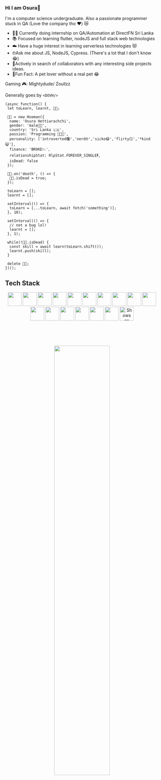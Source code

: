 ### Hi I am Osura👋
I'm a computer science undergraduate. Also a passionate programmer stuck in QA (Love the company tho ❤️) 😿

 - 👷‍♂️ Currently doing internship on QA/Automation at DirectFN Sri Lanka
 - 📚 Focused on learning flutter, nodeJS and full stack web technologies
 - ☁️ Have a huge interest in learning serverless technologies 😻
 - 🤓Ask me about JS, NodeJS, Cypress. (There's a lot that I don't know 😂)
 - 🥰Actively in search of collaborators with any interesting side projects ideas.
 - 🎈Fun Fact: A pet lover without a real pet 😂

Gaming 🎮: Mightydude/ Zoullzz

Generally goes by `<DOVH/>`


```JS
(async function() {
 let toLearn, learnt, 🧔🏽;
 
 🧔🏽 = new Hooman({
  name: 'Osura Hettiarachchi',
  gender: 'male👦🏽',
  country: 'Sri Lanka 🇱🇰',
  passion: 'Programming 👨🏽‍💻',
  personality: ['introverted🔇','nerd🤓','sicko😷','flirty😏','*kind😺'],
  finance: 'BROKE📉',
  relationshipStat: RlpStat.FOREVER_SINGLE🕴,
  isDead: false
 });

 🧔🏽.on('death', () => {
  🧔🏽.isDead = true;
 });

 toLearn = [];
 learnt = [];

 setInterval(() => {
  toLearn = [...toLearn, await fetch('something')];
 }, 10);

 setInterval(() => {
  // not a bug lol!
  learnt = [];
 }, 1);
 
 while(!🧔🏽.isDead) {
  const skill = await learn(toLearn.shift());
  learnt.push(skill);
 }
 
 delete 🧔🏽;
})();
```

## Tech Stack
<p align="center">
<a href="https://developer.mozilla.org/en-US/docs/Web/JavaScript"><img src="https://cdn.jsdelivr.net/gh/devicons/devicon/icons/javascript/javascript-original.svg" height="45" /></a>
<a href="https://www.typescriptlang.org/"><img src="https://cdn.jsdelivr.net/gh/devicons/devicon/icons/typescript/typescript-original.svg" height="45" /></a>
<a href="https://www.cypress.io/"><img src="https://github.com/cypress-io/cypress-icons/blob/master/src/logo/cypress-io-logo-round.svg" height="45" /></a>
<a href="https://nodejs.org/en/"><img src="https://cdn.jsdelivr.net/gh/devicons/devicon/icons/nodejs/nodejs-original-wordmark.svg" height="45" /></a>
<a href="https://vuejs.org/"><img src="https://cdn.jsdelivr.net/gh/devicons/devicon/icons/vuejs/vuejs-original.svg" height="45" /></a>
<a href="https://reactjs.org/"><img src="https://cdn.jsdelivr.net/gh/devicons/devicon/icons/react/react-original.svg" height="45" /></a>
<a href="https://expressjs.com/"><img src="https://cdn.discordapp.com/attachments/922111827171758110/979995665084084275/unknown.png" height="45" /></a>
<a href="https://socket.io/"><img src="https://cdn.jsdelivr.net/gh/devicons/devicon/icons/socketio/socketio-original.svg" height="45" /></a>
<a href="https://www.java.com/en/"><img src="https://cdn.jsdelivr.net/gh/devicons/devicon/icons/java/java-original.svg" height="45" /></a>
<a href="https://www.jetbrains.com/idea/"><img src="https://cdn.jsdelivr.net/gh/devicons/devicon/icons/intellij/intellij-original.svg" height="45" /></a>
<a href="https://code.visualstudio.com/"><img src="https://cdn.jsdelivr.net/gh/devicons/devicon/icons/vscode/vscode-original.svg" height="45" /></a>
<a href="https://www.selenium.dev/"><img src="https://cdn.jsdelivr.net/gh/devicons/devicon/icons/selenium/selenium-original.svg" height="45" /></a>
<a href="https://www.mongodb.com/"><img src="https://cdn.jsdelivr.net/gh/devicons/devicon/icons/mongodb/mongodb-original.svg" height="45" /></a>
<a href="https://www.mysql.com/"><img src="https://cdn.jsdelivr.net/gh/devicons/devicon/icons/mysql/mysql-original-wordmark.svg" height="45" /></a>
<a href="https://firebase.google.com/"><img src="https://cdn.jsdelivr.net/gh/devicons/devicon/icons/firebase/firebase-plain.svg" height="45" /></a>
<a href="https://git-scm.com/"><img src="https://cdn.jsdelivr.net/gh/devicons/devicon/icons/git/git-original.svg" height="45" /></a>
<a href="https://github.com/">
 <picture>
  <source media="(prefers-color-scheme: dark)" srcset="https://cdn.discordapp.com/attachments/922111827171758110/980004387206344714/GitHub-Mark-Light-120px-plus.png">
  <source media="(prefers-color-scheme: light)" srcset="https://cdn.discordapp.com/attachments/922111827171758110/980004386933727232/GitHub-Mark-120px-plus.png">
  <img alt="Shows an illustrated sun in light color mode and a moon with stars in dark color mode." src="https://cdn.jsdelivr.net/gh/devicons/devicon/icons/github/github-original.svg" height="45" >
</picture>
</a>
</p>
<br />
<br />
<br />
<p align="center">
 <img src="https://github-readme-streak-stats.herokuapp.com/?user=dovh-me&theme=dark" width="60%" >
</p>
